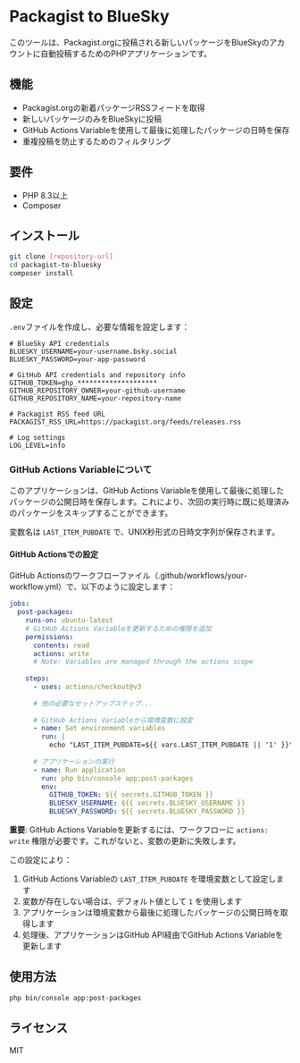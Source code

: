 # Packagist to BlueSky

このツールは、Packagist.orgに投稿される新しいパッケージをBlueSkyのアカウントに自動投稿するためのPHPアプリケーションです。

## 機能

- Packagist.orgの新着パッケージRSSフィードを取得
- 新しいパッケージのみをBlueSkyに投稿
- GitHub Actions Variableを使用して最後に処理したパッケージの日時を保存
- 重複投稿を防止するためのフィルタリング

## 要件

- PHP 8.3以上
- Composer

## インストール

```bash
git clone [repository-url]
cd packagist-to-bluesky
composer install
```

## 設定

`.env`ファイルを作成し、必要な情報を設定します：

```
# BlueSky API credentials
BLUESKY_USERNAME=your-username.bsky.social
BLUESKY_PASSWORD=your-app-password

# GitHub API credentials and repository info
GITHUB_TOKEN=ghp_********************
GITHUB_REPOSITORY_OWNER=your-github-username
GITHUB_REPOSITORY_NAME=your-repository-name

# Packagist RSS feed URL
PACKAGIST_RSS_URL=https://packagist.org/feeds/releases.rss

# Log settings
LOG_LEVEL=info
```

### GitHub Actions Variableについて

このアプリケーションは、GitHub Actions Variableを使用して最後に処理したパッケージの公開日時を保存します。これにより、次回の実行時に既に処理済みのパッケージをスキップすることができます。

変数名は `LAST_ITEM_PUBDATE` で、UNIX秒形式の日時文字列が保存されます。

#### GitHub Actionsでの設定

GitHub Actionsのワークフローファイル（.github/workflows/your-workflow.yml）で、以下のように設定します：

```yaml
jobs:
  post-packages:
    runs-on: ubuntu-latest
    # GitHub Actions Variableを更新するための権限を追加
    permissions:
      contents: read
      actions: write
      # Note: Variables are managed through the actions scope
    
    steps:
      - uses: actions/checkout@v3
      
      # 他の必要なセットアップステップ...
      
      # GitHub Actions Variableから環境変数に設定
      - name: Set environment variables
        run: |
          echo "LAST_ITEM_PUBDATE=${{ vars.LAST_ITEM_PUBDATE || '1' }}" >> $GITHUB_ENV
      
      # アプリケーションの実行
      - name: Run application
        run: php bin/console app:post-packages
        env:
          GITHUB_TOKEN: ${{ secrets.GITHUB_TOKEN }}
          BLUESKY_USERNAME: ${{ secrets.BLUESKY_USERNAME }}
          BLUESKY_PASSWORD: ${{ secrets.BLUESKY_PASSWORD }}
```

**重要**: GitHub Actions Variableを更新するには、ワークフローに `actions: write` 権限が必要です。これがないと、変数の更新に失敗します。

この設定により：
1. GitHub Actions Variableの `LAST_ITEM_PUBDATE` を環境変数として設定します
2. 変数が存在しない場合は、デフォルト値として `1` を使用します
3. アプリケーションは環境変数から最後に処理したパッケージの公開日時を取得します
4. 処理後、アプリケーションはGitHub API経由でGitHub Actions Variableを更新します

## 使用方法

```bash
php bin/console app:post-packages
```

## ライセンス

MIT
